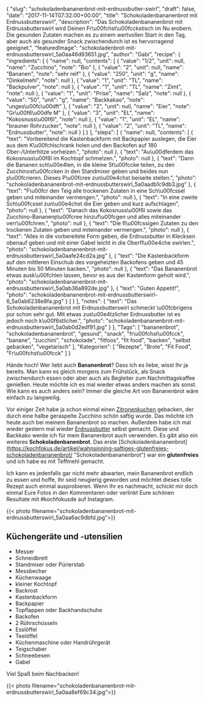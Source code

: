 {
    "slug": "schokoladenbananenbrot-mit-erdnussbutter-swirl",
    "draft": false,
    "date": "2017-11-14T07:32:00+00:00",
    "title": "Schokoladenbananenbrot mit Erdnussbutterswirl",
    "description": "Das Schokoladenbananenbrot mit Erdnussbutterswirl wird Deinen Fr\u00fchst\u00fcckstisch im Nu erobern. Die gesunden Zutaten machen es zu einem wertvollen Start in den Tag, aber auch als gesunder Snack zwischendurch ist es hervorragend geeignet.",
    "featuredImage": "schokoladenbrot-mit-erdnussbutterswirl_5a0aa46d93651.jpg",
    "author": "Gabi",
    "recipe": {
        "ingredients": [
            {
                "name": null,
                "contents": [
                    {
                        "value": "1\/2",
                        "unit": null,
                        "name": "Zucchino",
                        "note": "Bio"
                    },
                    {
                        "value": "2",
                        "unit": null,
                        "name": "Bananen",
                        "note": "sehr reif"
                    },
                    {
                        "value": "250",
                        "unit": "g",
                        "name": "Dinkelmehl",
                        "note": null
                    },
                    {
                        "value": "1",
                        "unit": "TL",
                        "name": "Backpulver",
                        "note": null
                    },
                    {
                        "value": "1",
                        "unit": "TL",
                        "name": "Zimt",
                        "note": null
                    },
                    {
                        "value": "1",
                        "unit": "Prise",
                        "name": "Salz",
                        "note": null
                    },
                    {
                        "value": "50",
                        "unit": "g",
                        "name": "Backkakao",
                        "note": "unges\u00fc\u00dft"
                    },
                    {
                        "value": "2",
                        "unit": null,
                        "name": "Eier",
                        "note": "Gr\u00f6\u00dfe M"
                    },
                    {
                        "value": "3",
                        "unit": "EL",
                        "name": "Kokosnuss\u00f6l",
                        "note": null
                    },
                    {
                        "value": "1",
                        "unit": "EL",
                        "name": "brauner Rohrzucker",
                        "note": null
                    },
                    {
                        "value": "2",
                        "unit": "TL",
                        "name": "Erdnussbutter",
                        "note": null
                    }
                ]
            }
        ],
        "steps": [
            {
                "name": null,
                "contents": [
                    {
                        "text": "Vorbereitend die Kastenbackform mit Backpapier auslegen, die Eier aus dem K\u00fchlschrank holen und den Backofen auf 180 Ober-\/Unterhitze vorheizen.",
                        "photo": null
                    },
                    {
                        "text": "Au\u00dferdem das Kokosnuss\u00f6l im Kochtopf schmelzen.",
                        "photo": null
                    },
                    {
                        "text": "Dann die Bananen sch\u00e4len, in die kleine St\u00fccke teilen, zu den Zucchinost\u00fccken in den Standmixer geben und beides nun p\u00fcrieren. Dieses P\u00fcree zun\u00e4chst beiseite stellen.",
                        "photo": "schokoladenbananenbrot-mit-erdnussbutterswirl_5a0aadb1c9db3.jpg"
                    },
                    {
                        "text": "F\u00fcr den Teig alle trockenen Zutaten in eine Sch\u00fcssel geben und miteinander vermengen.",
                        "photo": null
                    },
                    {
                        "text": "In eine zweite Sch\u00fcssel zun\u00e4chst die Eier geben und kurz aufschlagen",
                        "photo": null
                    },
                    {
                        "text": "Danach das Kokosnuss\u00f6l sowie das Zucchino-Bananenp\u00fcree  hinzuf\u00fcgen und alles miteinander verr\u00fchren.",
                        "photo": null
                    },
                    {
                        "text": "Die fl\u00fcssigen Zutaten zu den trockenen Zutaten geben und miteinander vermengen.",
                        "photo": null
                    },
                    {
                        "text": "Alles in die vorbereitete Form geben, die Erdnussbutter in Klecksen obenauf geben und mit einer Gabel leicht in die Oberfl\u00e4che swirlen.",
                        "photo": "schokoladenbananenbrot-mit-erdnussbutterswirl_5a0aafe24cd2a.jpg"
                    },
                    {
                        "text": "Die Kastenbackform auf den mittleren Einschub des vorgeheizten Backofens geben und 45 Minuten bis 50 Minuten backen.",
                        "photo": null
                    },
                    {
                        "text": "Das Bananenbrot etwas ausk\u00fchlen lassen, bevor es aus der Kastenform geholt wird.",
                        "photo": "schokoladenbananenbrot-mit-erdnussbutterswirl_5a0ab36a892de.jpg"
                    },
                    {
                        "text": "Guten Appetit!",
                        "photo": "schokoladenbananenbrot-mit-erdnussbutterswirl-6_5a0ab6238e8fa.jpg"
                    }
                ]
            }
        ],
        "notes": {
            "text": "Das Schokoladenbananenbrot mit Erdnussbutterswirl schmeckt \u00fcbrigens pur schon sehr gut. Mit etwas zus\u00e4tzlicher Erdnussbutter ist es jedoch noch k\u00f6stlicher.",
            "photo": "schokoladenbananenbrot-mit-erdnussbutterswirl_5a0ab0d2edf91.jpg"
        }
    },
    "Tags": [
        "bananenbrot",
        "schokoladenbananenbrot",
        "gesund",
        "snack",
        "fr\u00fchst\u00fcck",
        "banane",
        "zucchini",
        "schokolade",
        "fitfoos",
        "fit food",
        "backen",
        "selbst gebacken",
        "vegetarisch"
    ],
    "Kategorien": [
        "Rezepte",
        "Brote",
        "Fit Food",
        "Fr\u00fchst\u00fcck"
    ]
}

Hände hoch! Wer liebt auch **Bananenbrot**? Dass ich es liebe, wisst Ihr ja bereits. Man kann es gleich morgens zum Frühstück, als Snack zwischendurch essen oder aber auch als Begleiter zum Nachmittagskaffee genießen. Heute möchte ich es mal wieder etwas anders machen als sonst. Wie kann es auch anders sein? Immer die gleiche Art von Bananenbrot wäre  einfach zu langweilig.

Vor einiger Zeit habe ja schon einmal einen [Zitronenkuchen](http://kochfokus.de/artikel/herrlich-saftiger-sommerlicher-zitronenkuchen/ "Zitronenkuchen")
gebacken, der durch eine halbe geraspelte Zucchino schön saftig wurde. Das möchte ich heute auch bei meinem Bananenbrot so machen. Außerdem habe ich mal wieder gestern mal wieder [Erdnussbutter](https://kochfokus.de/artikel/erdnussbutter-selber-machen/ "Erdnussbutter") selbst gemacht. Diese und Backkako werde ich für mein Bananenbrot auch verwenden. Es gibt also ein weiteres **Schokoladenbanenbrot**. Das erste [Schokoladenbananenbrot] (https://kochfokus.de/artikel/wahnsinning-saftiges-glutenfreies-schokoladenbananenbrot/ "Schokoladenbananenbrot") war ein **glutenfreies** und ich habe es mit Teffmehl gemacht.

Ich kann es jedenfalls gar nicht mehr abwarten, mein Bananenbrot endlich zu essen und hoffe, Ihr seid neugierig geworden und möchtet dieses tolle Rezept auch einmal ausprobieren. Wenn Ihr es nachmacht, schickt mir doch einmal Eure Fotos in den Kommentaren oder verlinkt Eure schönen Resultate mit #kochfokusde auf Instagram.

{{< photo filename="schokoladenbananenbrot-mit-erdnussbutterswirl_5a0aa6ac9dbfd.jpg">}}

## Küchengeräte und -utensilien

 - Messer
 - Schneidbrett
 - Standmixer oder Pürierstab
 - Messbecher
 - Küchenwaage
 - kleiner Kochtopf
 - Backrost
 - Kastenbackform
 - Backpapier
 - Topflappen oder Backhandschuhe
 - Backofen
 - 2 Rührschüsseln
 - Esslöffel
 - Teelöffel
 - Küchenmaschine oder Handrührgerät
 - Teigschaber
 - Schneebesen
 - Gabel

Viel Spaß beim Nachbacken!

{{< photo filename="schokoladenbananenbrot-mit-erdnussbutterswirl_5a0aa8ef69c34.jpg">}}